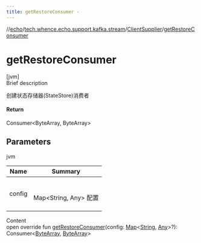 ```yaml
---
title: getRestoreConsumer -
---
```

//[echo](../../index.md)/[tech.whence.echo.support.kafka.stream](../index.md)/[ClientSupplier](index.md)/[getRestoreConsumer](get-restore-consumer.md)



# getRestoreConsumer  
[jvm]  
Brief description  


创建状态存储器(StateStore)消费者



#### Return  


Consumer<ByteArray, ByteArray>



## Parameters  
  
jvm  
  
|  Name|  Summary| 
|---|---|
| config| <br><br>Map<String, Any> 配置<br><br>
  
  
Content  
open override fun [getRestoreConsumer](get-restore-consumer.md)(config: [Map](https://kotlinlang.org/api/latest/jvm/stdlib/kotlin.collections/-map/index.html)<[String](https://kotlinlang.org/api/latest/jvm/stdlib/kotlin/-string/index.html), [Any](https://kotlinlang.org/api/latest/jvm/stdlib/kotlin/-any/index.html)>?): Consumer<[ByteArray](https://kotlinlang.org/api/latest/jvm/stdlib/kotlin/-byte-array/index.html), [ByteArray](https://kotlinlang.org/api/latest/jvm/stdlib/kotlin/-byte-array/index.html)>  



